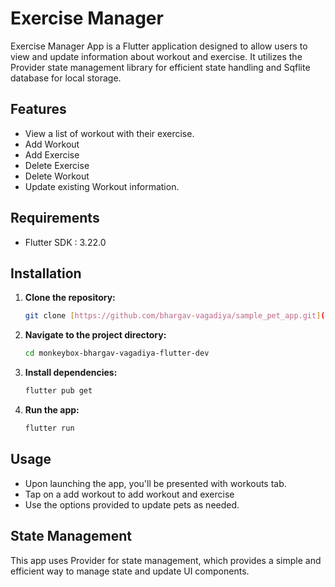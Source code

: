# Exercise Manager

Exercise Manager App is a Flutter application designed to allow users to view and update information about workout and exercise. It utilizes the Provider state management library for efficient state handling and Sqflite database for local storage.

## Features

- View a list of workout with their exercise.
- Add Workout
- Add Exercise
- Delete Exercise
- Delete Workout
- Update existing Workout information.

## Requirements

- Flutter SDK : 3.22.0

## Installation

1. **Clone the repository:**

    ```bash
    git clone [https://github.com/bhargav-vagadiya/sample_pet_app.git](https://github.com/bhargav-vagadiya/monkeybox-bhargav-vagadiya-flutter-dev.git)
    ```

2. **Navigate to the project directory:**

    ```bash
    cd monkeybox-bhargav-vagadiya-flutter-dev
    ```

3. **Install dependencies:**

    ```bash
    flutter pub get
    ```

5. **Run the app:**

    ```bash
    flutter run
    ```

## Usage

- Upon launching the app, you'll be presented with workouts tab.
- Tap on a add workout to add workout and exercise
- Use the options provided to update pets as needed.

## State Management

This app uses Provider for state management, which provides a simple and efficient way to manage state and update UI components.

